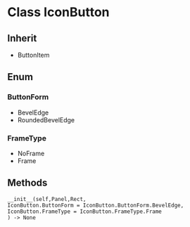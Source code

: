 # Class IconButton

## Inherit

* ButtonItem

## Enum

### ButtonForm

* BevelEdge
* RoundedBevelEdge

### FrameType

* NoFrame
* Frame

## Methods
```
__init__(self,Panel,Rect,
IconButton.ButtonForm = IconButton.ButtonForm.BevelEdge,
IconButton.FrameType = IconButton.FrameType.Frame
) -> None
```
